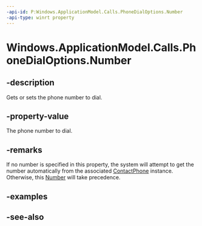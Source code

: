 ```yaml
---
-api-id: P:Windows.ApplicationModel.Calls.PhoneDialOptions.Number
-api-type: winrt property
---
```


<!-- Property syntax
public string Number { get;  set; }
-->

# Windows.ApplicationModel.Calls.PhoneDialOptions.Number

## -description
Gets or sets the phone number to dial.

## -property-value
The phone number to dial.

## -remarks
If no number is specified in this property, the system will attempt to get the number automatically from the associated [ContactPhone](phonedialoptions_contactphone.md) instance. Otherwise, this [Number](phonedialoptions_number.md) will take precedence.

## -examples

## -see-also
